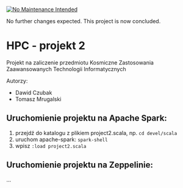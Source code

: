 [![No Maintenance Intended](http://unmaintained.tech/badge.svg)](http://unmaintained.tech/)

No further changes expected. This project is now concluded.

# HPC - projekt 2
Projekt na zaliczenie przedmiotu Kosmiczne Zastosowania Zaawansowanych Technologii Informatycznych

Autorzy:
* Dawid Czubak
* Tomasz Mrugalski

## Uruchomienie projektu na Apache Spark:

1. przejdź do katalogu z plikiem project2.scala, np. `cd devel/scala`
1. uruchom apache-spark: `spark-shell`
1. wpisz `:load project2.scala`

## Uruchomienie projektu na Zeppelinie:

...
